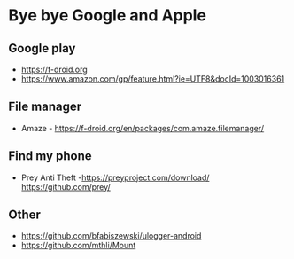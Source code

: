 # Bye bye Google and Apple

## Google play
- https://f-droid.org
- https://www.amazon.com/gp/feature.html?ie=UTF8&docId=1003016361

## File manager
- Amaze - https://f-droid.org/en/packages/com.amaze.filemanager/

## Find my phone
- Prey Anti Theft -https://preyproject.com/download/ https://github.com/prey/ 

## Other

- https://github.com/bfabiszewski/ulogger-android
- https://github.com/mthli/Mount

